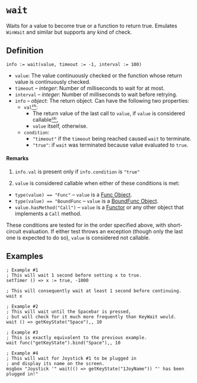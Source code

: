 # `wait`
Waits for a value to become true or a function to return true.
Emulates `WinWait` and similar but supports any kind of check.

## Definition
```autohotkey
info := wait(value, timeout := -1, interval := 100)
```
* `value`: The value continuously checked
or the function whose return value is continuously checked.
* `timeout` – _integer_: Number of milliseconds to wait for at most.
* `interval` – _integer_: Number of milliseconds to wait before retrying.
* `info` – _object_: The return object.
Can have the following two properties:
  * `val`[⁽¹⁾](#remarks):
    * The return value of the last call to `value`,
    if `value` is considered callable[⁽²⁾](#remarks),
    * `value` itself, otherwise.
  * `condition`:
    * `"timeout"` if the `timeout` being reached caused `wait` to terminate.
    * `"true"`: if `wait` was terminated because value evaluated to `true`.

#### Remarks
1.  `info.val` is present only if `info.condition` is `"true"`

2. `value` is considered callable when either of these conditions is met:
  * `type(value) == "Func"` – `value` is a [Func Object](https://lexikos.github.io/v2/docs/objects/Func.htm).
  * `type(value) == "BoundFunc` – `value` is a [BoundFunc Object](https://lexikos.github.io/v2/docs/objects/Functor.htm#BoundFunc).
  * `value.hasMethod("Call")` – `value` is a [Functor](https://lexikos.github.io/v2/docs/objects/Functor.htm) or any other object that implements a `Call` method.

  These conditions are tested for in the order specified above,
  with short-circuit evaluation.
  If either test throws an exception
  (though only the last one is expected to do so),
  `value` is considered not callable.


## Examples
```autohotkey
; Example #1
; This will wait 1 second before setting x to true.
setTimer () => x := true, -1000

; This will consequently wait at least 1 second before continuing.
wait x
```
```autohotkey
; Example #2
; This will wait until the Spacebar is pressed,
; but will check for it much more frequently than KeyWait would.
wait () => getKeyState("Space"),, 10
```
```autohotkey
; Example #3
; This is exactly equivalent to the previous example.
wait func("getKeyState").bind("Space"),, 10
```
```autohotkey
; Example #4
; This will wait for Joystick #1 to be plugged in
; and display its name on the screen.
msgbox "Joystick '" wait(() => getKeyState("1JoyName")) "' has been plugged in!"
```